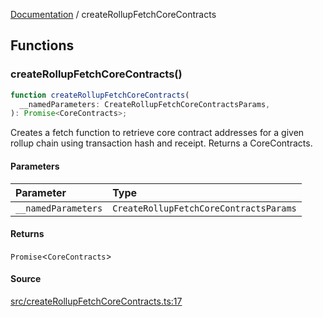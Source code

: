 [Documentation](README.md) / createRollupFetchCoreContracts

## Functions

### createRollupFetchCoreContracts()

```ts
function createRollupFetchCoreContracts(
  __namedParameters: CreateRollupFetchCoreContractsParams,
): Promise<CoreContracts>;
```

Creates a fetch function to retrieve core contract addresses for a given
rollup chain using transaction hash and receipt. Returns a CoreContracts.

#### Parameters

| Parameter           | Type                                   |
| :------------------ | :------------------------------------- |
| `__namedParameters` | `CreateRollupFetchCoreContractsParams` |

#### Returns

`Promise`\<`CoreContracts`\>

#### Source

[src/createRollupFetchCoreContracts.ts:17](https://github.com/anegg0/arbitrum-orbit-sdk/blob/763a3f41e7ea001cbb6fe81ac11cc794b4a0f94d/src/createRollupFetchCoreContracts.ts#L17)

